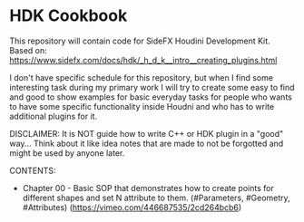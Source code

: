 HDK Cookbook
============

This repository will contain code for SideFX Houdini Development Kit. 
Based on: https://www.sidefx.com/docs/hdk/_h_d_k__intro__creating_plugins.html

I don't have specific schedule for this repository, but when I find some interesting task during my primary work I will try to create some easy to find and good to show examples for basic everyday tasks for people who wants to have some specific functionality inside Houdni and who has to write additional plugins for it. 

DISCLAIMER: It is NOT guide how to write C++ or HDK plugin in a "good" way... Think about it like idea notes that are made to not be forgotted and might be used by anyone later.

CONTENTS:
* Chapter 00 - Basic SOP that demonstrates how to create points for different shapes and set N attribute to them. (#Parameters, #Geometry, #Attributes) (https://vimeo.com/446687535/2cd264bcb6)
